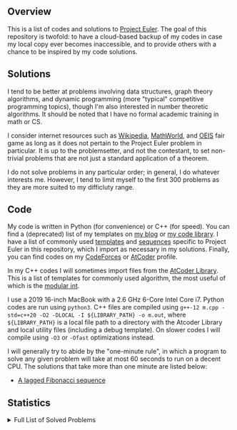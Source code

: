 ## Overview
This is a list of codes and solutions to [Project Euler](https://projecteuler.net/). The goal of this repository is twofold: to have a cloud-based backup of my codes in case my local copy ever becomes inaccessible, and to provide others with a chance to be inspired by my code solutions. 

## Solutions
I tend to be better at problems involving data structures, graph theory algorithms, and dynamic programming (more "typical" competitive programming topics), though I'm also interested in number theoretic algorithms. It should be noted that I have no formal academic training in math or CS. 

I consider internet resources such as [Wikipedia](https://en.wikipedia.org/wiki/Main_Page), [MathWorld](https://mathworld.wolfram.com/), and [OEIS](https://oeis.org/) fair game as long as it does not pertain to the Project Euler problem in particular. It is up to the problemsetter, and not the contestant, to set non-trivial problems that are not just a standard application of a theorem. 

I do not solve problems in any particular order; in general, I do whatever interests me. However, I tend to limit myself to the first 300 problems as they are more suited to my difficluty range. 

## Code
My code is written in Python (for convenience) or C++ (for speed). You can find a (deprecated) list of my templates on [my blog](https://dustin-miao.github.io/) or [my code library](https://dustin-miao.github.io/library/). I have a list of commonly used [templates](templates) and [sequences](sequences) specific to Project Euler in this repository, which I import as necessary in my solutions.  Finally, you can find codes on my [CodeForces](https://codeforces.com/profile/dutin) or [AtCoder](https://atcoder.jp/users/dutinmeow) profile. 

In my C++ codes I will sometimes import files from the [AtCoder Library](https://atcoder.github.io/ac-library/production/document_en/index.html). This is a list of templates for commonly used algorithm, the most useful of which is the [modular int](https://atcoder.github.io/ac-library/production/document_en/modint.html). 

I use a 2019 16-inch MacBook with a 2.6 GHz 6-Core Intel Core i7. Python codes are run using `python3`. C++ files are  compiled using `g++-12 m.cpp -std=c++20 -O2 -DLOCAL -I ${LIBRARY_PATH} -o m.out`, where `${LIBRARY_PATH}` is a local file path to a directory with the Atcoder Library and local utility files (including a debug template). On slower codes I will compile using `-O3` or `-Ofast` optimizations instead. 

I will generally try to abide by the "one-minute rule", in which a program to solve any given problem will take at most 60 seconds to run on a decent CPU. The solutions that take more than one minute are listed below:
- [A lagged Fibonacci sequence](https://projecteuler.net/problem=258) 

## Statistics

 <details><summary>Full List of Solved Problems</summary>

- [1: multiples of 3 or 5](0001-multiples-of-3-or-5)
- [2: even fibonacci numbers](0002-even-fibonacci-numbers)
- [3: largest prime factor](0003-largest-prime-factor)
- [4: largest palindrome product](0004-largest-palindrome-product)
- [5: smallest multiple](0005-smallest-multiple)
- [6: sum square difference](0006-sum-square-difference)
- [7: 10001st prime](0007-10001st-prime)
- [8: largest product in a series](0008-largest-product-in-a-series)
- [9: special pythagorean triple](0009-special-pythagorean-triple)
- [10: summation of primes](0010-summation-of-primes)
- [11: largest product in a grid](0011-largest-product-in-a-grid)
- [12: highly divisible triangular number](0012-highly-divisible-triangular-number)
- [13: large sum](0013-large-sum)
- [14: longest collatz sequence](0014-longest-collatz-sequence)
- [15: lattice paths](0015-lattice-paths)
- [16: power digit sum](0016-power-digit-sum)
- [17: number letter counts](0017-number-letter-counts)
- [18: maximum path sum i](0018-maximum-path-sum-i)
- [19: counting sundays](0019-counting-sundays)
- [20: factorial digit sum](0020-factorial-digit-sum)
- [21: amicable numbers](0021-amicable-numbers)
- [22: names score](0022-names-score)
- [23: non abundant sums](0023-non-abundant-sums)
- [24: lexicographic permutations](0024-lexicographic-permutations)
- [25: 1000 digit fibonacci number](0025-1000-digit-fibonacci-number)
- [26: reciprocal cycles](0026-reciprocal-cycles)
- [27: quadratic primes](0027-quadratic-primes)
- [28: number spiral diagonals](0028-number-spiral-diagonals)
- [29: distinct powers](0029-distinct-powers)
- [30: digit fifth powers](0030-digit-fifth-powers)
- [31: coin sums](0031-coin-sums)
- [32: pandigital products](0032-pandigital-products)
- [33: digit cancelling fractions](0033-digit-cancelling-fractions)
- [34: digit factorials](0034-digit-factorials)
- [35: circular primes](0035-circular-primes)
- [36: double base polindrome](0036-double-base-polindrome)
- [37: truncatable primes](0037-truncatable-primes)
- [38: pandigital multiples](0038-pandigital-multiples)
- [40: champernownes constant](0040-champernownes-constant)
- [42: coded triangle numbers](0042-coded-triangle-numbers)
- [44: pentagon numbers](0044-pentagon-numbers)
- [45: triangular pentagonal and hexagonal](0045-triangular-pentagonal-and-hexagonal)
- [47: distinct prime factors](0047-distinct-prime-factors)
- [48: self powers](0048-self-powers)
- [49: prime permutations](0049-prime-permutations)
- [50: consecutive prime sum](0050-consecutive-prime-sum)
- [51: prime digit replacements](0051-prime-digit-replacements)
- [52: permuted multiples](0052-permuted-multiples)
- [53: combinatoric selections](0053-combinatoric-selections)
- [54: poker hands](0054-poker-hands)
- [55: lychrel numbers](0055-lychrel-numbers)
- [56: powerful digit sum](0056-powerful-digit-sum)
- [57: square roots convergents](0057-square-roots-convergents)
- [58: spiral primes](0058-spiral-primes)
- [59: xor decryption](0059-xor-decryption)
- [67: maximum path sum ii](0067-maximum-path-sum-ii)
- [68: magic 5 gon ring](0068-magic-5-gon-ring)
- [69: totient maximum](0069-totient-maximum)
- [70: totient permutation](0070-totient-permutation)
- [71: ordered fractions](0071-ordered-fractions)
- [72: counting fractions](0072-counting-fractions)
- [74: digit factorial chains](0074-digit-factorial-chains)
- [75: singular integer right triangles](0075-singular-integer-right-triangles)
- [76: counting summations](0076-counting-summations)
- [81: path sum two ways](0081-path-sum-two-ways)
- [82: path sum three ways](0082-path-sum-three-ways)
- [83: path sum four ways](0083-path-sum-four-ways)
- [85: counting rectangles](0085-counting-rectangles)
- [87: prime power triples](0087-prime-power-triples)
- [92: square digit chains](0092-square-digit-chains)
- [96: su doku](0096-su-doku)
- [97: large non mersenne prime](0097-large-non-mersenne-prime)
- [99: largest exponential](0099-largest-exponential)
- [102: triangle containment](0102-triangle-containment)
- [104: pandigital fibonacci ends](0104-pandigital-fibonacci-ends)
- [114: counting block combinations i](0114-counting-block-combinations-i)
- [115: counting block combinations ii](0115-counting-block-combinations-ii)
- [116: red green or blue tiles](0116-red-green-or-blue-tiles)
- [117: red green and blue tiles](0117-red-green-and-blue-tiles)
- [179: consecutive positive divisors](0179-consecutive-positive-divisors)
- [191: prize strings](0191-prize-strings)
- [204: generalised hamming numbers](0204-generalised-hamming-numbers)
- [205: dice game](0205-dice-game)
- [206: concealed square](0206-concealed-square)
- [258: a lagged fibonacci sequence](0258-a-lagged-fibonacci-sequence)
- [301: nim](0301-nim)
- [386: maximum length of an antichain](0386-maximum-length-of-an-antichain)
- [497: drunken tower of hanoi](0497-drunken-tower-of-hanoi)
- [500: problem 500](0500-problem-500)
- [686: powers of two](0686-powers-of-two)
- [808: reversible prime squares](0808-reversible-prime-squares)
</details> 

